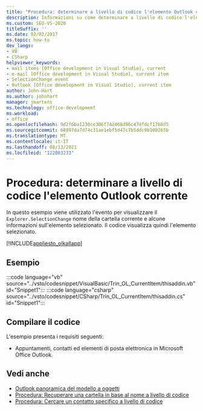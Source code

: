 ```yaml
---
title: "Procedura: determinare a livello di codice l'elemento Outlook corrente"
description: Informazioni su come determinare a livello di codice l'elemento microsoft Outlook corrente. In questo esempio viene utilizzato l'evento Explorer.SelectionChange.
ms.custom: SEO-VS-2020
titleSuffix: ''
ms.date: 02/02/2017
ms.topic: how-to
dev_langs:
- VB
- CSharp
helpviewer_keywords:
- mail items [Office development in Visual Studio], current
- e-mail [Office development in Visual Studio], current item
- SelectionChange event
- Outlook [Office development in Visual Studio], current item
author: John-Hart
ms.author: johnhart
manager: jmartens
ms.technology: office-development
ms.workload:
- office
ms.openlocfilehash: 9d2f6ba1230ce306f742468d96c47dfdcf17b8d5
ms.sourcegitcommit: 68897da7d74c31ae1ebf5d47c7b5ddc9b108265b
ms.translationtype: MT
ms.contentlocale: it-IT
ms.lasthandoff: 08/13/2021
ms.locfileid: "122083233"
---
```

# <a name="how-to-programmatically-determine-the-current-outlook-item"></a>Procedura: determinare a livello di codice l'elemento Outlook corrente
  In questo esempio viene utilizzato l'evento per visualizzare il `Explorer.SelectionChange` nome della cartella corrente e alcune informazioni sull'elemento selezionato. Il codice visualizza quindi l'elemento selezionato.

 [!INCLUDE[appliesto_olkallapp](../vsto/includes/appliesto-olkallapp-md.md)]

## <a name="example"></a>Esempio
 :::code language="vb" source="../vsto/codesnippet/VisualBasic/Trin_OL_CurrentItem/thisaddin.vb" id="Snippet1":::
 :::code language="csharp" source="../vsto/codesnippet/CSharp/Trin_OL_CurrentItem/thisaddin.cs" id="Snippet1":::

## <a name="compile-the-code"></a>Compilare il codice
 L'esempio presenta i requisiti seguenti:

- Appuntamenti, contatti ed elementi di posta elettronica in Microsoft Office Outlook.

## <a name="see-also"></a>Vedi anche
- [Outlook panoramica del modello a oggetti](../vsto/outlook-object-model-overview.md)
- [Procedura: Recuperare una cartella in base al nome a livello di codice](../vsto/how-to-programmatically-retrieve-a-folder-by-name.md)
- [Procedura: Cercare un contatto specifico a livello di codice](../vsto/how-to-programmatically-search-for-a-specific-contact.md)

